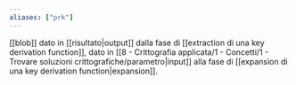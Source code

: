```yaml
---
aliases: ["prk"]
---
```


[[blob]] dato in [[risultato|output]] dalla fase di [[extraction di una key derivation function]], dato in [[8 - Crittografia applicata/1 - Concetti/1 - Trovare soluzioni crittografiche/parametro|input]] alla fase di [[expansion di una key derivation function|expansion]].